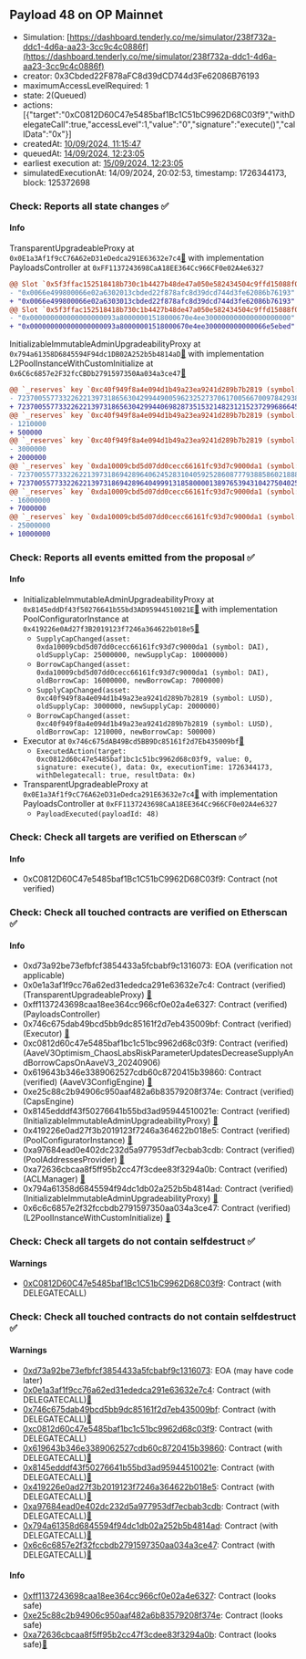 ## Payload 48 on OP Mainnet

- Simulation: [https://dashboard.tenderly.co/me/simulator/238f732a-ddc1-4d6a-aa23-3cc9c4c0886f](https://dashboard.tenderly.co/me/simulator/238f732a-ddc1-4d6a-aa23-3cc9c4c0886f)
- creator: 0x3Cbded22F878aFC8d39dCD744d3Fe62086B76193
- maximumAccessLevelRequired: 1
- state: 2(Queued)
- actions: [{"target":"0xC0812D60C47e5485baf1Bc1C51bC9962D68C03f9","withDelegateCall":true,"accessLevel":1,"value":"0","signature":"execute()","callData":"0x"}]
- createdAt: [10/09/2024, 11:15:47](https://optimistic.etherscan.io/tx/0xbb1ea14ed21455bf4059ef55f0b9604da84682d47687f2b421b1553cc3a38fa4)
- queuedAt: [14/09/2024, 12:23:05](https://optimistic.etherscan.io/tx/0x9c250078ebff996cbd62a5c236b33106043e93ca293c8ed4ee608310b6d342b6)
- earliest execution at: [15/09/2024, 12:23:05](https://www.epochconverter.com/countdown?q=1726402985)
- simulatedExecutionAt: 14/09/2024, 20:02:53, timestamp: 1726344173, block: 125372698
### Check: Reports all state changes :white_check_mark:

#### Info


TransparentUpgradeableProxy at `0x0E1a3Af1f9cC76A62eD31eDedca291E63632e7c4`[:ghost:](https://github.com/bgd-labs/aave-address-book "GovernanceV3Optimism.PAYLOADS_CONTROLLER") with implementation PayloadsController at `0xFF1137243698CaA18EE364Cc966CF0e02A4e6327`
```diff
@@ Slot `0x5f3ffac152518418b730c1b4427b48de47a050e582434504c9ffd15088f0d196` @@
- "0x0066e499800066e02a6302013cbded22f878afc8d39dcd744d3fe62086b76193"
+ "0x0066e499800066e02a6303013cbded22f878afc8d39dcd744d3fe62086b76193"
@@ Slot `0x5f3ffac152518418b730c1b4427b48de47a050e582434504c9ffd15088f0d197` @@
- "0x000000000000000000093a80000001518000670e4ee300000000000000000000"
+ "0x000000000000000000093a80000001518000670e4ee300000000000066e5ebed"
```

InitializableImmutableAdminUpgradeabilityProxy at `0x794a61358D6845594F94dc1DB02A252b5b4814aD`[:ghost:](https://github.com/bgd-labs/aave-address-book "AaveV3Optimism.POOL") with implementation L2PoolInstanceWithCustomInitialize at `0x6C6c6857e2F32fcCBDb2791597350Aa034a3ce47`[:ghost:](https://github.com/bgd-labs/aave-address-book "AaveV3Optimism.POOL_IMPL")
```diff
@@ `_reserves` key `0xc40f949f8a4e094d1b49a23ea9241d289b7b2819 (symbol: LUSD).configuration.data` @@
- 7237005577332262213973186563042994490059623252737061700566700978429380001792
+ 7237005577332262213973186563042994406982873515321482312152372996866459041792
@@ `_reserves` key `0xc40f949f8a4e094d1b49a23ea9241d289b7b2819 (symbol: LUSD).configuration.data_decoded.borrowCap` @@
- 1210000
+ 500000
@@ `_reserves` key `0xc40f949f8a4e094d1b49a23ea9241d289b7b2819 (symbol: LUSD).configuration.data_decoded.supplyCap` @@
- 3000000
+ 2000000
@@ `_reserves` key `0xda10009cbd5d07dd0cecc66161fc93d7c9000da1 (symbol: DAI).configuration.data` @@
- 7237005577332262213973186942896406245283104059252860877793885860218883283100
+ 7237005577332262213973186942896404999131858000013897653943104275040259283100
@@ `_reserves` key `0xda10009cbd5d07dd0cecc66161fc93d7c9000da1 (symbol: DAI).configuration.data_decoded.borrowCap` @@
- 16000000
+ 7000000
@@ `_reserves` key `0xda10009cbd5d07dd0cecc66161fc93d7c9000da1 (symbol: DAI).configuration.data_decoded.supplyCap` @@
- 25000000
+ 10000000
```


### Check: Reports all events emitted from the proposal :white_check_mark:

#### Info

- InitializableImmutableAdminUpgradeabilityProxy at `0x8145eddDf43f50276641b55bd3AD95944510021E`[:ghost:](https://github.com/bgd-labs/aave-address-book "AaveV3Optimism.POOL_CONFIGURATOR") with implementation PoolConfiguratorInstance at `0x419226e0Ad27f3B2019123f7246a364622b018e5`[:ghost:](https://github.com/bgd-labs/aave-address-book "AaveV3Optimism.POOL_CONFIGURATOR_IMPL")
  - `SupplyCapChanged(asset: 0xda10009cbd5d07dd0cecc66161fc93d7c9000da1 (symbol: DAI), oldSupplyCap: 25000000, newSupplyCap: 10000000)`
  - `BorrowCapChanged(asset: 0xda10009cbd5d07dd0cecc66161fc93d7c9000da1 (symbol: DAI), oldBorrowCap: 16000000, newBorrowCap: 7000000)`
  - `SupplyCapChanged(asset: 0xc40f949f8a4e094d1b49a23ea9241d289b7b2819 (symbol: LUSD), oldSupplyCap: 3000000, newSupplyCap: 2000000)`
  - `BorrowCapChanged(asset: 0xc40f949f8a4e094d1b49a23ea9241d289b7b2819 (symbol: LUSD), oldBorrowCap: 1210000, newBorrowCap: 500000)`
- Executor at `0x746c675dAB49Bcd5BB9Dc85161f2d7Eb435009bf`[:ghost:](https://github.com/bgd-labs/aave-address-book "AaveV3Optimism.ACL_ADMIN, GovernanceV3Optimism.EXECUTOR_LVL_1")
  - `ExecutedAction(target: 0xc0812d60c47e5485baf1bc1c51bc9962d68c03f9, value: 0, signature: execute(), data: 0x, executionTime: 1726344173, withDelegatecall: true, resultData: 0x)`
- TransparentUpgradeableProxy at `0x0E1a3Af1f9cC76A62eD31eDedca291E63632e7c4`[:ghost:](https://github.com/bgd-labs/aave-address-book "GovernanceV3Optimism.PAYLOADS_CONTROLLER") with implementation PayloadsController at `0xFF1137243698CaA18EE364Cc966CF0e02A4e6327`
  - `PayloadExecuted(payloadId: 48)`

### Check: Check all targets are verified on Etherscan :white_check_mark:

#### Info

- 0xC0812D60C47e5485baf1Bc1C51bC9962D68C03f9: Contract (not verified) 

### Check: Check all touched contracts are verified on Etherscan :white_check_mark:

#### Info

- 0xd73a92be73efbfcf3854433a5fcbabf9c1316073: EOA (verification not applicable)
- 0x0e1a3af1f9cc76a62ed31ededca291e63632e7c4: Contract (verified) (TransparentUpgradeableProxy) [:ghost:](https://github.com/bgd-labs/aave-address-book "GovernanceV3Optimism.PAYLOADS_CONTROLLER")
- 0xff1137243698caa18ee364cc966cf0e02a4e6327: Contract (verified) (PayloadsController) 
- 0x746c675dab49bcd5bb9dc85161f2d7eb435009bf: Contract (verified) (Executor) [:ghost:](https://github.com/bgd-labs/aave-address-book "AaveV3Optimism.ACL_ADMIN, GovernanceV3Optimism.EXECUTOR_LVL_1")
- 0xc0812d60c47e5485baf1bc1c51bc9962d68c03f9: Contract (verified) (AaveV3Optimism_ChaosLabsRiskParameterUpdatesDecreaseSupplyAndBorrowCapsOnAaveV3_20240906) 
- 0x619643b346e3389062527cdb60c8720415b39860: Contract (verified) (AaveV3ConfigEngine) [:ghost:](https://github.com/bgd-labs/aave-address-book "AaveV3Optimism.CONFIG_ENGINE")
- 0xe25c88c2b94906c950aaf482a6b83579208f374e: Contract (verified) (CapsEngine) 
- 0x8145edddf43f50276641b55bd3ad95944510021e: Contract (verified) (InitializableImmutableAdminUpgradeabilityProxy) [:ghost:](https://github.com/bgd-labs/aave-address-book "AaveV3Optimism.POOL_CONFIGURATOR")
- 0x419226e0ad27f3b2019123f7246a364622b018e5: Contract (verified) (PoolConfiguratorInstance) [:ghost:](https://github.com/bgd-labs/aave-address-book "AaveV3Optimism.POOL_CONFIGURATOR_IMPL")
- 0xa97684ead0e402dc232d5a977953df7ecbab3cdb: Contract (verified) (PoolAddressesProvider) [:ghost:](https://github.com/bgd-labs/aave-address-book "AaveV3Optimism.POOL_ADDRESSES_PROVIDER")
- 0xa72636cbcaa8f5ff95b2cc47f3cdee83f3294a0b: Contract (verified) (ACLManager) [:ghost:](https://github.com/bgd-labs/aave-address-book "AaveV3Optimism.ACL_MANAGER")
- 0x794a61358d6845594f94dc1db02a252b5b4814ad: Contract (verified) (InitializableImmutableAdminUpgradeabilityProxy) [:ghost:](https://github.com/bgd-labs/aave-address-book "AaveV3Optimism.POOL")
- 0x6c6c6857e2f32fccbdb2791597350aa034a3ce47: Contract (verified) (L2PoolInstanceWithCustomInitialize) [:ghost:](https://github.com/bgd-labs/aave-address-book "AaveV3Optimism.POOL_IMPL")

### Check: Check all targets do not contain selfdestruct :white_check_mark:

#### Warnings

- [0xC0812D60C47e5485baf1Bc1C51bC9962D68C03f9](https://optimistic.etherscan.io/address/0xC0812D60C47e5485baf1Bc1C51bC9962D68C03f9): Contract (with DELEGATECALL)

### Check: Check all touched contracts do not contain selfdestruct :white_check_mark:

#### Warnings

- [0xd73a92be73efbfcf3854433a5fcbabf9c1316073](https://optimistic.etherscan.io/address/0xd73a92be73efbfcf3854433a5fcbabf9c1316073): EOA (may have code later)
- [0x0e1a3af1f9cc76a62ed31ededca291e63632e7c4](https://optimistic.etherscan.io/address/0x0e1a3af1f9cc76a62ed31ededca291e63632e7c4): Contract (with DELEGATECALL)[:ghost:](https://github.com/bgd-labs/aave-address-book "GovernanceV3Optimism.PAYLOADS_CONTROLLER")
- [0x746c675dab49bcd5bb9dc85161f2d7eb435009bf](https://optimistic.etherscan.io/address/0x746c675dab49bcd5bb9dc85161f2d7eb435009bf): Contract (with DELEGATECALL)[:ghost:](https://github.com/bgd-labs/aave-address-book "AaveV3Optimism.ACL_ADMIN, GovernanceV3Optimism.EXECUTOR_LVL_1")
- [0xc0812d60c47e5485baf1bc1c51bc9962d68c03f9](https://optimistic.etherscan.io/address/0xc0812d60c47e5485baf1bc1c51bc9962d68c03f9): Contract (with DELEGATECALL)
- [0x619643b346e3389062527cdb60c8720415b39860](https://optimistic.etherscan.io/address/0x619643b346e3389062527cdb60c8720415b39860): Contract (with DELEGATECALL)[:ghost:](https://github.com/bgd-labs/aave-address-book "AaveV3Optimism.CONFIG_ENGINE")
- [0x8145edddf43f50276641b55bd3ad95944510021e](https://optimistic.etherscan.io/address/0x8145edddf43f50276641b55bd3ad95944510021e): Contract (with DELEGATECALL)[:ghost:](https://github.com/bgd-labs/aave-address-book "AaveV3Optimism.POOL_CONFIGURATOR")
- [0x419226e0ad27f3b2019123f7246a364622b018e5](https://optimistic.etherscan.io/address/0x419226e0ad27f3b2019123f7246a364622b018e5): Contract (with DELEGATECALL)[:ghost:](https://github.com/bgd-labs/aave-address-book "AaveV3Optimism.POOL_CONFIGURATOR_IMPL")
- [0xa97684ead0e402dc232d5a977953df7ecbab3cdb](https://optimistic.etherscan.io/address/0xa97684ead0e402dc232d5a977953df7ecbab3cdb): Contract (with DELEGATECALL)[:ghost:](https://github.com/bgd-labs/aave-address-book "AaveV3Optimism.POOL_ADDRESSES_PROVIDER")
- [0x794a61358d6845594f94dc1db02a252b5b4814ad](https://optimistic.etherscan.io/address/0x794a61358d6845594f94dc1db02a252b5b4814ad): Contract (with DELEGATECALL)[:ghost:](https://github.com/bgd-labs/aave-address-book "AaveV3Optimism.POOL")
- [0x6c6c6857e2f32fccbdb2791597350aa034a3ce47](https://optimistic.etherscan.io/address/0x6c6c6857e2f32fccbdb2791597350aa034a3ce47): Contract (with DELEGATECALL)[:ghost:](https://github.com/bgd-labs/aave-address-book "AaveV3Optimism.POOL_IMPL")

#### Info

- [0xff1137243698caa18ee364cc966cf0e02a4e6327](https://optimistic.etherscan.io/address/0xff1137243698caa18ee364cc966cf0e02a4e6327): Contract (looks safe)
- [0xe25c88c2b94906c950aaf482a6b83579208f374e](https://optimistic.etherscan.io/address/0xe25c88c2b94906c950aaf482a6b83579208f374e): Contract (looks safe)
- [0xa72636cbcaa8f5ff95b2cc47f3cdee83f3294a0b](https://optimistic.etherscan.io/address/0xa72636cbcaa8f5ff95b2cc47f3cdee83f3294a0b): Contract (looks safe)[:ghost:](https://github.com/bgd-labs/aave-address-book "AaveV3Optimism.ACL_MANAGER")

